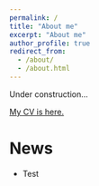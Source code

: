 ```yaml
---
permalink: /
title: "About me"
excerpt: "About me"
author_profile: true
redirect_from: 
  - /about/
  - /about.html
---
```


<!-- I am a ...

Before my PhD journey, I graduated from Information Systems Technology and Design (ISTD) at Singapore University of Technology and Design (SUTD),
with a Bachelor of Engineering degree in Artificial Intelligence.
After graduation, I spent one and half year working as a risk and quantitative analyst in a commodity trading house and 
completed a Master of Computing degree at National University of Singapore (NUS). -->

Under construction...

[My CV is here.](http://xingxuanli.github.io/files/cv_lixingxuan.pdf)

News
====
* Test

<div align="center">
<script type="text/javascript" id="clustrmaps" src="//clustrmaps.com/map_v2.js?d=N_xEFBEwpQfbPYu2LUGSWXNkZVJYkwCV8yS_L3UKptU&cl=ffffff&w=a"></script>
</div>
